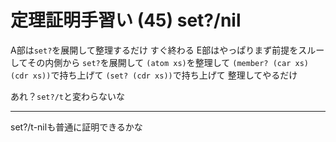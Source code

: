 # 定理証明手習い (45) set?/nil

A部は`set?`を展開して整理するだけ すぐ終わる
E部はやっぱりまず前提をスルーしてその内側から
`set?`を展開して
`(atom xs)`を整理して
`(member? (car xs) (cdr xs))`で持ち上げて
`(set? (cdr xs))`で持ち上げて
整理してやるだけ

あれ？`set?/t`と変わらないな

---------
set?/t-nilも普通に証明できるかな
